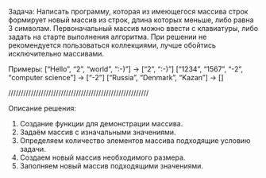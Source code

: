 Задача: Написать программу, которая из имеющегося массива строк формирует новый массив из строк, длина которых меньше, либо равна 3 символам. Первоначальный массив можно ввести с клавиатуры, либо задать на старте выполнения алгоритма. При решении не рекомендуется пользоваться коллекциями, лучше обойтись исключительно массивами.

Примеры:
[“Hello”, “2”, “world”, “:-)”] → [“2”, “:-)”]
[“1234”, “1567”, “-2”, “computer science”] → [“-2”]
[“Russia”, “Denmark”, “Kazan”] → []

////////////////////////////////////////////////////////

Описание решения:

1. Создание функции для демонстрации массива.
2. Задаём массив с изначальными значениями.
3. Определяем количество элементов массива подходящие условию задачи.
4. Создаем новый массив необходимого размера.
5. Заполняем новый массив подходящими значениями. 
